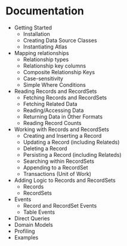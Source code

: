 # Documentation

- Getting Started
    - Installation
    - Creating Data Source Classes
    - Instantiating Atlas
- Mapping relationships
    - Relationship types
    - Relationship key columns
    - Composite Relationship Keys
    - Case-sensitivity
    - Simple Where Conditions
- Reading Records and RecordSets
    - Fetching Records and RecordSets
    - Fetching Related Data
    - Reading/Accessing Data
    - Returning Data in Other Formats
    - Reading Record Counts
- Working with Records and RecordSets
    - Creating and Inserting a Record
    - Updating a Record (including Relateds)
    - Deleting a Record
    - Persisting a Record (including Relateds)
    - Searching within RecordSets
    - Appending to a RecordSet
    - Transactions (Unit of Work)
- Adding Logic to Records and RecordSets
    - Records
    - RecordSets
- Events
    - Record and RecordSet Events
    - Table Events
- Direct Queries
- Domain Models
- Profiling
- Examples
